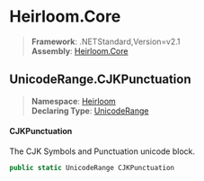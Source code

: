 # Heirloom.Core

> **Framework**: .NETStandard,Version=v2.1  
> **Assembly**: [Heirloom.Core][0]  

## UnicodeRange.CJKPunctuation

> **Namespace**: [Heirloom][0]  
> **Declaring Type**: [UnicodeRange][1]  

#### CJKPunctuation

The CJK Symbols and Punctuation unicode block.

```cs
public static UnicodeRange CJKPunctuation
```

[0]: ../../../Heirloom.Core.md
[1]: ../UnicodeRange.md
